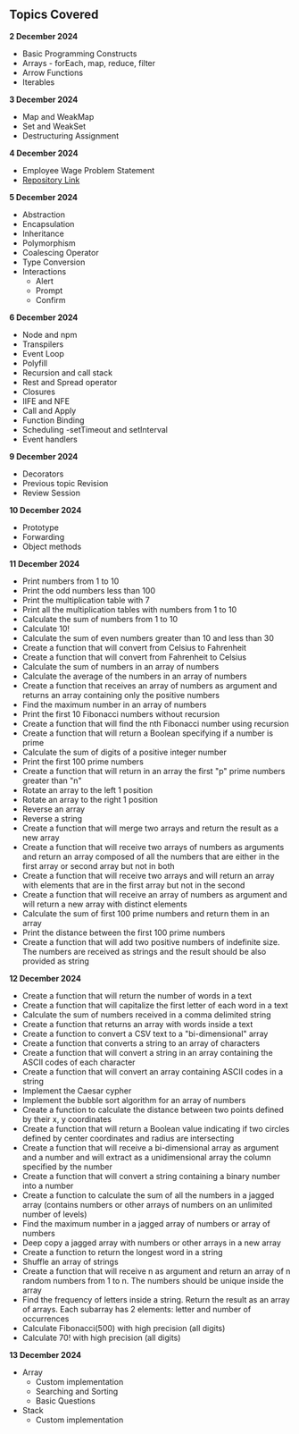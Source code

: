 ## Topics Covered

**2 December 2024**
- Basic Programming Constructs
- Arrays - forEach, map, reduce, filter
- Arrow Functions
- Iterables

**3 December 2024**
- Map and WeakMap
- Set and WeakSet
- Destructuring Assignment

**4 December 2024**
- Employee Wage Problem Statement
- [Repository Link](https://github.com/Rakshit6722/Rakshit_EmployeeWage.git)

**5 December 2024**
- Abstraction
- Encapsulation
- Inheritance
- Polymorphism
- Coalescing Operator
- Type Conversion
- Interactions
   - Alert
   - Prompt
   - Confirm

**6 December 2024**
- Node and npm
- Transpilers
- Event Loop
- Polyfill
- Recursion and call stack
- Rest and Spread operator
- Closures
- IIFE and NFE
- Call and Apply
- Function Binding
- Scheduling -setTimeout and setInterval
- Event handlers

**9 December 2024**
- Decorators
- Previous topic Revision
- Review Session

**10 December 2024**
- Prototype
- Forwarding
- Object methods

**11 December 2024**
- Print numbers from 1 to 10
- Print the odd numbers less than 100
- Print the multiplication table with 7
- Print all the multiplication tables with numbers from 1 to 10
- Calculate the sum of numbers from 1 to 10
- Calculate 10!
- Calculate the sum of even numbers greater than 10 and less than 30
- Create a function that will convert from Celsius to Fahrenheit
- Create a function that will convert from Fahrenheit to Celsius
- Calculate the sum of numbers in an array of numbers
- Calculate the average of the numbers in an array of numbers
- Create a function that receives an array of numbers as argument and returns an array containing only the positive numbers
- Find the maximum number in an array of numbers
- Print the first 10 Fibonacci numbers without recursion
- Create a function that will find the nth Fibonacci number using recursion
- Create a function that will return a Boolean specifying if a number is prime
- Calculate the sum of digits of a positive integer number
- Print the first 100 prime numbers
- Create a function that will return in an array the first "p" prime numbers greater than "n"
- Rotate an array to the left 1 position
- Rotate an array to the right 1 position
- Reverse an array
- Reverse a string
- Create a function that will merge two arrays and return the result as a new array
- Create a function that will receive two arrays of numbers as arguments and return an array composed of all the numbers that are either in the first array or second array but not in both
- Create a function that will receive two arrays and will return an array with elements that are in the first array but not in the second
- Create a function that will receive an array of numbers as argument and will return a new array with distinct elements
- Calculate the sum of first 100 prime numbers and return them in an array
- Print the distance between the first 100 prime numbers
- Create a function that will add two positive numbers of indefinite size. The numbers are received as strings and the result should be also provided as string

**12 December 2024**
- Create a function that will return the number of words in a text
- Create a function that will capitalize the first letter of each word in a text
- Calculate the sum of numbers received in a comma delimited string
- Create a function that returns an array with words inside a text
- Create a function to convert a CSV text to a "bi-dimensional" array
- Create a function that converts a string to an array of characters
- Create a function that will convert a string in an array containing the ASCII codes of each character
- Create a function that will convert an array containing ASCII codes in a string
- Implement the Caesar cypher
- Implement the bubble sort algorithm for an array of numbers
- Create a function to calculate the distance between two points defined by their x, y coordinates
- Create a function that will return a Boolean value indicating if two circles defined by center coordinates and radius are intersecting
- Create a function that will receive a bi-dimensional array as argument and a number and will extract as a unidimensional array the column specified by the number
- Create a function that will convert a string containing a binary number into a number
- Create a function to calculate the sum of all the numbers in a jagged array (contains numbers or other arrays of numbers on an unlimited number of levels)
- Find the maximum number in a jagged array of numbers or array of numbers
- Deep copy a jagged array with numbers or other arrays in a new array
- Create a function to return the longest word in a string
- Shuffle an array of strings
- Create a function that will receive n as argument and return an array of n random numbers from 1 to n. The numbers should be unique inside the array
- Find the frequency of letters inside a string. Return the result as an array of arrays. Each subarray has 2 elements: letter and number of occurrences
- Calculate Fibonacci(500) with high precision (all digits)
- Calculate 70! with high precision (all digits)

**13 December 2024**
- Array
   - Custom implementation
   - Searching and Sorting
   - Basic Questions
- Stack
   - Custom implementation

